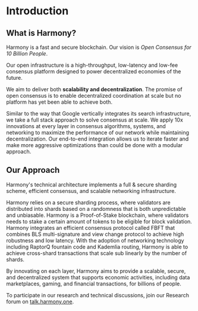 # Introduction

## What is Harmony?

Harmony is a fast and secure blockchain. Our vision is _Open Consensus for 10 Billion People_.

Our open infrastructure is a high-throughput, low-latency and low-fee consensus platform designed to power decentralized economies of the future.

We aim to deliver both **scalability and decentralization**. The promise of open consensus is to enable decentralized coordination at scale but no platform has yet been able to achieve both.

Similar to the way that Google vertically integrates its search infrastructure, we take a full stack approach to solve consensus at scale. We apply 10x innovations at every layer in consensus algorithms, systems, and networking to maximize the performance of our network while maintaining decentralization. Our end-to-end integration allows us to iterate faster and make more aggressive optimizations than could be done with a modular approach.

## Our Approach

Harmony's technical architecture implements a full & secure sharding scheme, efficient consensus, and scalable networking infrastructure.

Harmony relies on a secure sharding process, where validators are distributed into shards based on a randomness that is both unpredictable and unbiasable. Harmony is a Proof-of-Stake blockchain, where validators needs to stake a certain amount of tokens to be eligible for block validation. Harmony integrates an efficient consensus protocol called FBFT that combines BLS multi-signature and view change protocol to achieve high robustness and low latency. With the adoption of networking technology including RaptorQ fountain code and Kademlia routing, Harmony is able to achieve cross-shard transactions that scale sub linearly by the number of shards.

By innovating on each layer, Harmony aims to provide a scalable, secure, and decentralized system that supports economic activities, including data marketplaces, gaming, and financial transactions, for billions of people.

To participate in our research and technical discussions, join our Research forum on [talk.harmony.one](https://talk.harmony.one/).

